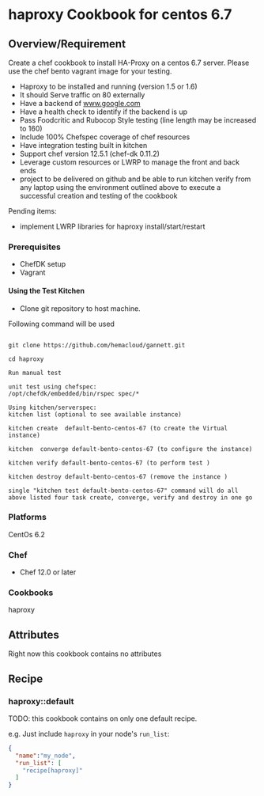 # haproxy Cookbook for centos 6.7
## Overview/Requirement

Create a chef cookbook to install HA-Proxy on a centos 6.7 server. Please use the chef bento vagrant image for your testing.

- Haproxy to be installed and running (version 1.5 or 1.6)
- It should Serve traffic on 80 externally
- Have a backend of www.google.com
- Have a health check to identify if the backend is up
- Pass Foodcritic and Rubocop Style testing (line length may be increased to 160)
- Include 100% Chefspec coverage of chef resources
- Have integration testing built in kitchen
- Support chef version 12.5.1 (chef-dk 0.11.2)
- Leverage custom resources or LWRP to manage the front and back ends
- project to be delivered on github and be able to run kitchen verify from any laptop using the environment outlined above to execute a successful creation and testing of the cookbook

Pending items: 
- implement LWRP libraries for haproxy install/start/restart

### Prerequisites
* ChefDK setup
* Vagrant

#### Using the Test Kitchen
* Clone git repository to host machine.

Following command will be used

```

git clone https://github.com/hemacloud/gannett.git

cd haproxy

Run manual test

unit test using chefspec: 
/opt/chefdk/embedded/bin/rspec spec/*

Using kitchen/serverspec:
kitchen list (optional to see available instance)

kitchen create  default-bento-centos-67 (to create the Virtual instance)

kitchen  converge default-bento-centos-67 (to configure the instance)

kitchen verify default-bento-centos-67 (to perform test )

kitchen destroy default-bento-centos-67 (remove the instance )

single "kitchen test default-bento-centos-67" command will do all above listed four task create, converge, verify and destroy in one go  

```


### Platforms

CentOs 6.2

### Chef

- Chef 12.0 or later

### Cookbooks

haproxy

## Attributes

Right now this cookbook contains no attributes

## Recipe
### haproxy::default

TODO: this cookbook contains on only one default recipe.

e.g.
Just include `haproxy` in your node's `run_list`:

```json
{
  "name":"my_node",
  "run_list": [
    "recipe[haproxy]"
  ]
}
```


